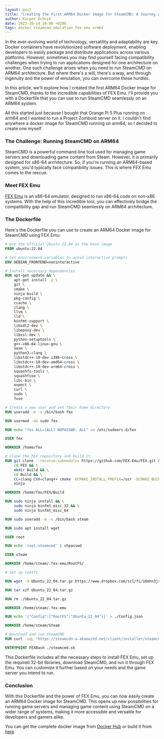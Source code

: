 ```yaml
---
layout: post
title: "Creating the First ARM64 Docker Image for SteamCMD: A Journey with FEX Emu"
author: Kacper Ochnik
date: 2023-10-14 20:00 +0200
tags: docker steamcmd emulation fex-emu arm64
---
```

In the ever-evolving world of technology, versatility and adaptability are key. Docker containers have revolutionized software deployment, enabling developers to easily package and distribute applications across various platforms. However, sometimes you may find yourself facing compatibility challenges when trying to run applications designed for one architecture on another. One such challenge arises when you need to run SteamCMD on ARM64 architecture. But where there's a will, there's a way, and through ingenuity and the power of emulation, you can overcome these hurdles.

In this article, we'll explore how I created the first ARM64 Docker image for SteamCMD, thanks to the incredible capabilities of FEX Emu. I'll provide you with a Dockerfile that you can use to run SteamCMD seamlessly on an ARM64 system.

All this started just because I bought that Orange Pi 5 Plus running on arm64 and I wanted to run a Project Zomboid server on it. I couldn't find anywhere a docker image for SteamCMD running on arm64, so I decided to create one myself.

### The Challenge: Running SteamCMD on ARM64

SteamCMD is a powerful command-line tool used for managing game servers and downloading game content from Steam. However, it is primarily designed for x86-64 architecture. So, if you're running an ARM64-based system, you'd typically face compatibility issues. This is where FEX Emu comes to the rescue.

### Meet FEX Emu

[FEX Emu](https://github.com/FEX-Emu/FEX) is an x86-64 emulator, designed to run x86-64 code on non-x86 systems. With the help of this incredible tool, you can effectively bridge the compatibility gap and run SteamCMD seamlessly on ARM64 architecture.

### The Dockerfile

Here's the Dockerfile you can use to create an ARM64 Docker image for SteamCMD using FEX Emu:

```Dockerfile
# Use the official Ubuntu 22.04 as the base image
FROM ubuntu:22.04

# Set environment variables to avoid interactive prompts
ENV DEBIAN_FRONTEND=noninteractive

# Install necessary dependencies
RUN apt-get update && \
    apt-get install -y \
    git \
    cmake \
    ninja-build \
    pkg-config \
    ccache \
    clang \
    llvm \
    lld \
    binfmt-support \
    libsdl2-dev \
    libepoxy-dev \
    libssl-dev \
    python-setuptools \
    g++-x86-64-linux-gnu \
    nasm \
    python3-clang \
    libstdc++-10-dev-i386-cross \
    libstdc++-10-dev-amd64-cross \
    libstdc++-10-dev-arm64-cross \
    squashfs-tools \
    squashfuse \
    libc-bin \
    expect \
    curl \
    sudo \
    fuse

# Create a new user and set their home directory
RUN useradd -m -s /bin/bash fex

RUN usermod -aG sudo fex

RUN echo "fex ALL=(ALL) NOPASSWD: ALL" >> /etc/sudoers.d/fex

USER fex

WORKDIR /home/fex

# Clone the FEX repository and build it
RUN git clone --recurse-submodules https://github.com/FEX-Emu/FEX.git && \
    cd FEX && \
    mkdir Build && \
    cd Build && \
    CC=clang CXX=clang++ cmake -DCMAKE_INSTALL_PREFIX=/usr -DCMAKE_BUILD_TYPE=Release -DUSE_LINKER=lld -DENABLE_LTO=True -DBUILD_TESTS=False -DENABLE_ASSERTIONS=False -G Ninja .. && \
    ninja

WORKDIR /home/fex/FEX/Build

RUN sudo ninja install && \
    sudo ninja binfmt_misc_32 && \
    sudo ninja binfmt_misc_64

RUN sudo useradd -m -s /bin/bash steam

RUN sudo apt install wget

USER root

RUN echo 'root:steamcmd' | chpasswd

USER steam

WORKDIR /home/steam/.fex-emu/RootFS/

# Set up rootfs

RUN wget -O Ubuntu_22_04.tar.gz https://www.dropbox.com/scl/fi/16mhn3jrwvzapdw50gt20/Ubuntu_22_04.tar.gz?rlkey=4m256iahwtcijkpzcv8abn7nf

RUN tar xzf Ubuntu_22_04.tar.gz

RUN rm ./Ubuntu_22_04.tar.gz

WORKDIR /home/steam/.fex-emu

RUN echo '{"Config":{"RootFS":"Ubuntu_22_04"}}' > ./Config.json

WORKDIR /home/steam/Steam

# Download and run SteamCMD
RUN curl -sqL "https://steamcdn-a.akamaihd.net/client/installer/steamcmd_linux.tar.gz" | tar zxvf -

ENTRYPOINT FEXBash ./steamcmd.sh
```

This Dockerfile includes all the necessary steps to install FEX Emu, set up the required 32-bit libraries, download SteamCMD, and run it through FEX Emu. You can customize it further based on your needs and the game server you intend to run.

### Conclusion

With this Dockerfile and the power of FEX Emu, you can now easily create an ARM64 Docker image for SteamCMD. This opens up new possibilities for running game servers and managing game content using SteamCMD on a wider range of systems, making it more accessible and versatile for developers and gamers alike.

You can get the complete docker image from [Docker Hub](https://hub.docker.com/r/teriyakigod/steamcmd) or build it from [here](https://github.com/TeriyakiGod/steamcmd-docker-arm64)
